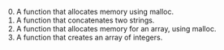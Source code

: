 0. A function that allocates memory using malloc.
1. A  function that concatenates two strings.
2. A function that allocates memory for an array, using malloc.
3. A function that creates an array of integers.
